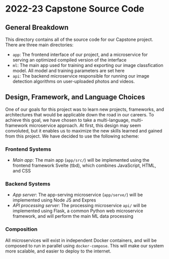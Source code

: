 # 2022-23 Capstone Source Code

## General Breakdown
This directory contains all of the source code for our Capstone project. There are three main directories:
- `app`: The frontend interface of our project, and a microservice for serving an optimized compiled version of the interface
- `ml`:  The main app used for training and exporting our image classfication model. All model and training parameters are set here
- `api`: The backend microservice responsible for running our image detection algorithms on user-uploaded photos and videos.

## Design, Framework, and Language Choices
One of our goals for this project was to learn new projects, frameworks, and architectures that would be applicable down the road in our careers. To achieve this goal, we have chosen to take a multi-language, multi-framework microservice approach. At first, this design may seem convoluted, but it enables us to maximize the new skills learned and gained from this project. We have decided to use the following scheme:

### Frontend Systems
- *Main app*: The main app (`app/src/`) will be implemented using the frontend framework Svelte (tbd), which combines JavaScript, HTML, and CSS

### Backend Systems
- *App server*: The app-serving microservice (`app/serve/`) will be implemented using Node JS and Expres
- *API processing server*: The processing microservice `api/` will be implemented using Flask, a common Python web microservice framework, and will perform the main ML data processing

### Composition
All microservices will exist in independent Docker containers, and will be composed to run in parallel using `docker-compose`. This will make our system more scalable, and easier to deploy to the internet.